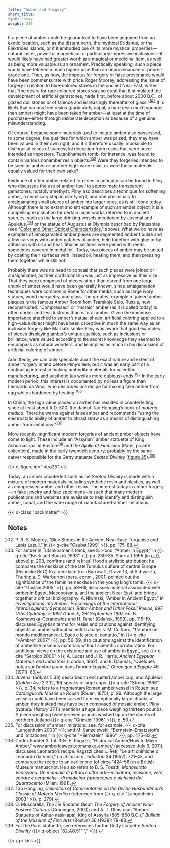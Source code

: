```yaml
---
title: "Amber and Forgery"
short_title:
type: essay
weight: 210
---
```


If a piece of amber could be guaranteed to have been acquired from an exotic location, such as the distant north, the mythical Eridanus, or the Elektrides islands, or if it embodied one of its more mystical properties—natural luster, powerful magnetism, or particularly impressive inclusions—it would likely have had greater worth as a magical or medicinal item, as well as being more valuable as an ornament. Practically speaking, such a piece would have fetched a much higher price than an unprovenanced or poorer-grade one. Then, as now, the impetus for forgery or false provenance would have been commensurate with price. Roger Moorey, addressing the issue of forgery in relation to blue-colored stones in the ancient Near East, writes that “the desire for rare coloured stones was so great that it stimulated the development of artificial gemstones, made first, before about 2000 B.C., of glazed dull stones or of faïence and increasingly thereafter of glass.”<sup class="footnote-ref" id="fnref:102"><a href="#fn:102" rel="footnote">102</a></sup> It is likely that various tree resins (particularly copal, a hard resin much younger than amber) might have been taken for amber—at least at the time of purchase—either through deliberate deception or because of a genuine misunderstanding.

Of course, because some materials used to imitate amber also possessed, to some degree, the qualities for which amber was prized, they may have been valued in their own right, and it is therefore usually impossible to distinguish cases of successful deception from resins that were never intended as impostors. Tutankhamen’s tomb, for instance, was found to contain various nonamber resin objects.<sup class="footnote-ref" id="fnref:103"><a href="#fn:103" rel="footnote">103</a></sup> Were they forgeries intended to be seen as amber or another high-value resin, or were these materials equally valued for their own sake?

Evidence of other amber-related forgeries in antiquity can be found in Pliny, who discusses the use of amber itself to approximate transparent gemstones, notably amethyst. Pliny also describes a technique for softening amber, a necessary step in clarifying it, and one preliminary to amalgamating small pieces of amber into larger ones, as is still done today. Although there is no extant ancient example of such an amber object, it is a compelling explanation for certain larger works referred to in ancient sources, such as the large drinking vessels mentioned by Juvenal and Apuleius,<sup class="footnote-ref" id="fnref:104"><a href="#fn:104" rel="footnote">104</a></sup> or the statue of Augustus at Olympia described by Pausanias (see "[Color and Other Optical Characteristics](/intro/8/)," above). What we do have as examples of amalgamated amber pieces are segmented amber fibulae and a few carvings with added patches of amber, held together with glue or by adhesion with oil and heat. fibulae sections were joined with reeds, sometimes covered in metal foil. Today, two pieces of amber may be united by coating their surfaces with linseed oil, heating them, and then pressing them together while still hot.

Probably there was no need to conceal that such pieces were joined or amalgamated, as their craftsmanship was just as impressive as their size. That they were composed of pieces rather than carved from one large chunk of amber would have been generally known, since amalgamation techniques were common in Rome for other media, such as large ivory statues, wood marquetry, and glass. The greatest example of joined amber plaques is the famous Amber Room from Tsarskoje Selo, Russia, now reconstructed. “Compressed” or “mosaic” amber (as it is called today) is often darker and less lustrous than natural amber. Given the immense importance attached to amber’s natural sheen, artificial coloring applied to a high-value object might have been deceptive in much the same way as an inclusion forgery like Martial’s snake. Pliny was aware that good examples of pieces displaying amber’s unique qualities, such as inclusions or brilliance, were valued according to the secret knowledge they seemed to encompass as natural wonders, and he implies as much in his discussion of artificial coloring of amber.

Admittedly, we can only speculate about the exact nature and extent of amber forgery in and before Pliny’s time, but it was an early part of a continuing interest in making amberlike materials for scientific, manufacturing, and aesthetic (as well as more dubious) ends.<sup class="footnote-ref" id="fnref:105"><a href="#fn:105" rel="footnote">105</a></sup> In the early modern period, this interest is documented by no less a figure than Leonardo da Vinci, who describes one recipe for making fake amber from egg whites hardened by heating.<sup class="footnote-ref" id="fnref:106"><a href="#fn:106" rel="footnote">106</a></sup>

In China, the high value placed on amber has resulted in counterfeiting since at least about A.D. 500, the date of Tao Hongjing’s book of *materia medica*. There he warns against false amber and recommends “using the electrostatic ability of amber to attract straw as a means of distinguishing amber from imitations.”<sup class="footnote-ref" id="fnref:107"><a href="#fn:107" rel="footnote">107</a></sup>

More recently, significant modern forgeries of ancient amber objects have come to light. These include an “Assyrian” amber statuette of King Ashurnasirpal in Boston<sup class="footnote-ref" id="fnref:108"><a href="#fn:108" rel="footnote">108</a></sup> and the *Apollo of Fiumicino* (Paris, private collection), made in the early twentieth century, probably by the same carver responsible for the Getty statuette *Seated Divinity* \([figure 25](#intro25)).<sup class="footnote-ref" id="fnref:109"><a href="#fn:109" rel="footnote">109</a></sup>

{{< q-figure id="intro25" >}}

Today, an amber counterfeit such as the *Seated Divinity* is made with a mixture of modern materials including synthetic resin and plastics, as well as compressed amber and other resins. The interest today in amber forgery—in fake jewelry and fake specimens—is such that many modern publications and websites are available to help identify and distinguish amber, copal, and the wide range of manufactured-amber imitations.

{{< q-class "backmatter" >}}

## Notes

<ol start="102">
<li id="fn:102"> P. R. S. Moorey, “Blue Stones in the Ancient Near East: Turquoise and Lapis Lazuli,” in {{< q-cite "Caubet 1999" >}}, pp. 175–88.<a class="footnote-return" href="#fnref:102">↩</a></li>

<li id="fn:103">For amber in Tutankhamen’s tomb, see S. Hood, “Amber in Egypt,” in {{< q-cite "Beck and Bouzek 1993" >}}, pp. 230–35. Sherratt 1995 (in <a href="../3/#fn:9">n. 9</a>, above) p. 203, confirms (and refines) Hood’s stylistic attribution: he compares the necklace of the late Tumulus culture of central Europe (Reinecke Br C) to a necklace from Barrow 2, Grave 13, at Schwarza, Thuringia. D. Warburton (pers. comm., 2001) pointed out the significance of the feminine necklace in the young king’s tomb. {{< q-cite "Gaslain 2005" >}}, pp. 58–60, discusses material associated with amber in Egypt, Mesopotamia, and the ancient Near East, and brings together a critical bibliography. A. Niwinski, “Amber in Ancient Egypt,” in <i>Investigations into Amber: Proceedings of the International Interdisciplinary Symposium, Baltic Amber and Other Fossil Resins, 997 Urbs Gyddanyzc–1997 Gdańsk, 2–6 September 1997,</i> ed. B. Kosmowska-Ceranowicz and H. Paner (Gdańsk, 1999), pp. 115–19, discusses Egyptian terms for resins and cautions against identifying objects as amber without scientific analysis. M. Cultraro, “L’ambre nel mondo mediterraneo: L’Egeo e le aree di contatto,” in {{< q-cite "*Ambre* 2007" >}}, pp. 56–59, also cautions against the identification of amberlike resinous materials without scientific corroboration. For additional views on the existence and use of amber in Egypt, see {{< q-cite "Serpico 2000" >}}; A. Lucas and J. R. Harris, <i>Ancient Egyptian Materials and Industries</i> (London, 1962); and E. Daumas, “Quelques notes sur l’ambre jaune dans l’ancien Égypte,” <i>Chronique d’Égypte</i> 46 (1971): 60.<a class="footnote-return" href="#fnref:103">↩</a></li>

<li id="fn:104">Juvenal (<i>Satires</i> 5.38) describes an encrusted amber cup, and Apuleius (<i>Golden Ass</i> 2.2.12, 19) speaks of large cups. {{< q-cite "Strong 1966" >}}, p. 34, refers to a fragmentary Roman amber vessel in Rouen: see <i>Catalogue du Musée de Rouen</i> (Rouen, 1875), p. 99. Although the large vessels could have been carved from exceptionally large chunks of amber, they instead may have been composed of mosaic amber. Pliny (<i>Natural History</i> 37.11) mentions a huge piece weighing thirteen pounds. A piece weighing twenty-seven pounds washed up on the shores of northern Jutland ({{< q-cite "Grimaldi 1996" >}}), p. 50.<a class="footnote-return" href="#fnref:104">↩</a></li>

<li id="fn:105">For discussion of amber imitations, see, for example, {{< q-cite "Langenheim 2003" >}}; and M. Ganzelewski, “Bernstein–Ersatzstoffe und Imitationen,” in {{< q-cite "*Bernstein* 1996" >}}, pp. 475–82.<a class="footnote-return" href="#fnref:105">↩</a></li>

<li id="fn:106">Codex Forster 3, fol. 33v. E. Ragazzi, "Historical Amber/How to Make Amber," <a href="www.ambericawest.com/make_amber/">www.ambericawest.com/make_amber/</a> (accessed July 9, 2011), discusses Leonardo’s recipe. Ragazzi cites L. Reti, “Le arti chimiche di Leonardo da Vinci,” <i>La chimica e l’industria</i> 34 (1952): 721–43, and compares the recipe to an earlier one (of circa 1424–56) in a British Museum manuscript. He also refers to B. S. Tosatti, <i>Manoscritto Veneziano: Un manuale di pittura e altre arti—miniatura, incisione, vetri, vetrate e ceramiche—di medicina, farmacopea e alchimia del Quattrocento</i> (Milan, 1991).<a class="footnote-return" href="#fnref:106">↩</a></li>

<li id="fn:107">Tao Hongjing, <i>Collection of Commentaries on the Divine Husbandman’s Classic of Materia Medica</i> (reference from {{< q-cite "Langenheim 2003" >}}, p. 279).<a class="footnote-return" href="#fnref:107">↩</a></li>

<li id="fn:108">O. Muscarella, <i>The Lie Became Great: The Forgery of Ancient Near Eastern Cultures</i> (Groningen, 2000); and A. T. Olmstead, “Amber Statuette of Ashur-nasir-apal, King of Assyria (885–860 B.C.),” <i>Bulletin of the Museum of Fine Arts</i> (Boston) 36 (1938): 78–83.<a class="footnote-return" href="#fnref:108">↩</a></li>

<li id="fn:109">For the Paris statuette, see references for the Getty statuette <i>Seated Divinity</i> ({{< q-object "82.AO.51" "," >}}).<a class="footnote-return" href="#fnref:109">↩</a></li>
</ol>

{{< /q-class >}}
